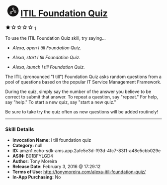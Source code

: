 # &nbsp;<img src="skill_icon" alt="ITIL Foundation Quiz icon" width="36"> [ITIL Foundation Quiz](http://alexa.amazon.com/#skills/amzn1.echo-sdk-ams.app.2afe5e3d-f93d-4fc7-83f1-a48e5cbb029e)
![1 stars](../../images/ic_star_black_18dp_1x.png)![1 stars](../../images/ic_star_border_black_18dp_1x.png)![1 stars](../../images/ic_star_border_black_18dp_1x.png)![1 stars](../../images/ic_star_border_black_18dp_1x.png)![1 stars](../../images/ic_star_border_black_18dp_1x.png) 1

To use the ITIL Foundation Quiz skill, try saying...

* *Alexa, open I till Foundation Quiz.*

* *Alexa, start I till Foundation Quiz.*

* *Alexa, launch I till Foundation Quiz.*

The ITIL (pronounced "I till") Foundation Quiz asks random questions from a pool of questions based on the popular IT Service Management Framework.

During the quiz, simply say the number of the answer you believe to be correct to submit that answer.  To repeat a question, say "repeat."  For help, say "help."  To start a new quiz, say "start a new quiz."

Be sure to take try the quiz often as new questions will be added routinely!

***

### Skill Details

* **Invocation Name:** i till foundation quiz
* **Category:** null
* **ID:** amzn1.echo-sdk-ams.app.2afe5e3d-f93d-4fc7-83f1-a48e5cbb029e
* **ASIN:** B01BFYLGD4
* **Author:** Tony Moreira
* **Release Date:** February 3, 2016 @ 17:29:12
* **Terms of Use:** http://tonymoreira.com/alexa-itil-foundation-quiz/
* **In-App Purchasing:** No
